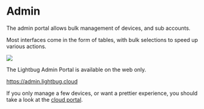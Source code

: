# Admin

The admin portal allows bulk management of devices, and sub accounts.

Most interfaces come in the form of tables, with bulk selections to speed up various actions.

![](https://i.imgur.com/2Yok4An.png)

The Lightbug Admin Portal is available on the web only.

https://admin.lightbug.cloud

If you only manage a few devices, or want a prettier experience, you should take a look at the [cloud portal](/apps/cloud/).
